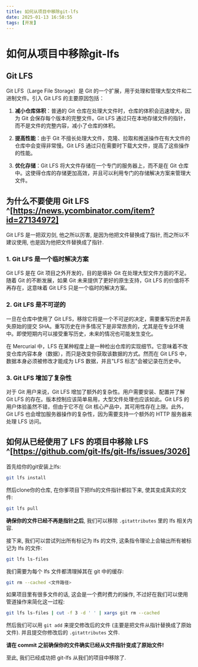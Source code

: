 ```yaml
---
title: 如何从项目中移除git-lfs
date: 2025-01-13 16:58:55
tags: [开发]
---
```


# 如何从项目中移除git-lfs

## Git LFS

Git LFS（Large File Storage）是 Git 的一个扩展，用于处理和管理大型文件和二进制文件。引入 Git LFS 的主要原因包括：

1. **减小仓库体积**：普通的 Git 仓库在处理大文件时，仓库的体积会迅速增大，因为 Git 会保存每个版本的完整文件。Git LFS 通过只在本地存储文件的指针，而不是文件的完整内容，减小了仓库的体积。

2. **提高性能**：由于 Git 不擅长处理大文件，克隆、拉取和推送操作在有大文件的仓库中会变得非常慢。Git LFS 通过只在需要时下载大文件，提高了这些操作的性能。

3. **优化存储**：Git LFS 将大文件存储在一个专门的服务器上，而不是在 Git 仓库中。这使得仓库的存储更加高效，并且可以利用专门的存储解决方案来管理大文件。


## 为什么不要使用 Git LFS ^[https://news.ycombinator.com/item?id=27134972]

Git LFS 是一把双刃剑, 他之所以厉害, 是因为他把文件替换成了指针, 而之所以不建议使用, 也是因为他把文件替换成了指针.

### 1. Git LFS 是一个临时解决方案

Git LFS 是在 Git 项目之外开发的，目的是填补 Git 在处理大型文件方面的不足。随着 Git 的不断发展，如果 Git 未来提供了更好的原生支持，Git LFS 的价值将不再存在，这意味着 Git LFS 只是一个临时的解决方案。

### 2. Git LFS 是不可逆的

一旦在仓库中使用了 Git LFS，移除它将是一个不可逆的决定，需要重写历史并丢失原始的提交 SHA。重写历史在许多情况下是非常昂贵的，尤其是在专业环境中。即使短期内可以接受重写历史，未来的情况也可能发生变化。

在 Mercurial 中，LFS 在某种程度上是一种检出仓库的实现细节。它意味着不改变仓库内容本身（数据），而只是改变你获取该数据的方式。然而在 Git LFS 中，数据本身必须被修改才能成为 LFS 数据，并且"LFS 标志"会被记录在历史中。

### 3. Git LFS 增加了复杂性

对于 Git 用户来说，Git LFS 增加了额外的复杂性。用户需要安装、配置并了解 Git LFS 的存在。版本控制应该简单易用，大型文件处理也应该如此。Git LFS 的用户体验虽然不错，但由于它不在 Git 核心产品中，其可用性存在上限。此外，Git LFS 也会增加服务器操作的复杂性，因为需要支持一个额外的 HTTP 服务器来处理 LFS 访问。


## 如何从已经使用了 LFS 的项目中移除 LFS ^[https://github.com/git-lfs/git-lfs/issues/3026]

首先给你的git安装上lfs:

```sh
git lfs install
```

然后clone你的仓库, 在你爹项目下把lfs的文件指针都拉下来, 使其变成真实的文件:

```sh
git lfs pull
```

**确保你的文件已经不再是指针之后**, 我们可以移除 `.gitattributes` 里的 lfs 相关内容.

接下来, 我们可以尝试列出所有标记为 lfs 的文件, 这条指令理论上会输出所有被标记为 lfs 的文件:

```sh
git lfs ls-files
```

我们需要为每个 lfs 文件都清理掉其在 git 中的缓存:

```sh
git rm --cached <文件路径>
```

如果项目里有很多文件的话, 这会是一个费时费力的操作, 不过好在我们可以使用管道操作来简化这一过程:

```sh
git lfs ls-files | cut -f 3 -d ' ' | xargs git rm --cached
```

然后我们可以用 `git add` 来提交修改后的文件 (主要是把文件从指针替换成了原始文件). 并且提交你修改后的 `.gitattributes` 文件.

**请在 commit 之前确保你的文件确实已经从文件指针变成了原始文件!**

至此, 我们已经成功把 git-lfs 从我们的项目中移除了.
